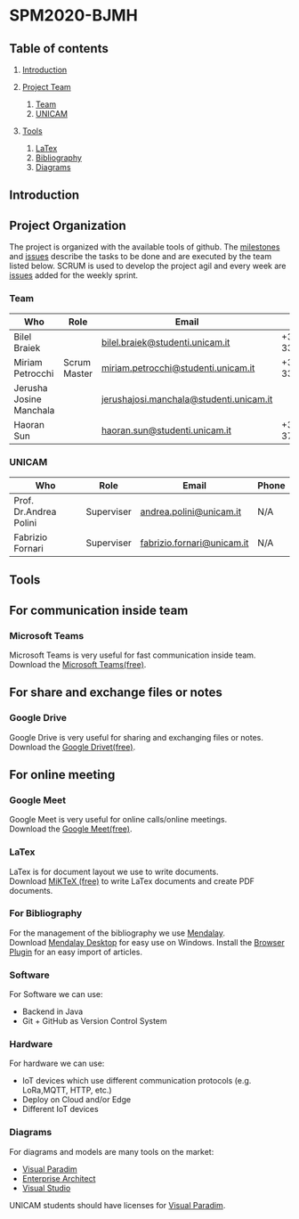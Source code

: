 # SPM2020-BJMH

## Table of contents
1. [Introduction](#introduction)
2. [Project Team](#project_organization)
    1. [Team](#team)
    2. [UNICAM](#team_unicam)
   
3. [Tools](#tools)
   
    1. [LaTex](#tools_latex)
    2. [Bibliography](#tools_bibliography)
    3. [Diagrams](#tools_diagrams)

  
  
## Introduction <a name="introduction"/>

## Project Organization <a name="project_organization"/>
The project is organized with the available tools of github. The [milestones](https://github.com/FabrizioFornari/SPM2020-BJMH/milestones) and [issues](https://github.com/FabrizioFornari/SPM2020-BJMH/issues) describe the tasks to be done and are executed by the team listed below. SCRUM is used to develop the project agil and every week are [issues](https://github.com/FabrizioFornari/SPM2020-BJMH/issues) added for the weekly sprint.

### Team <a name="team"/>
Who | Role | Email | Phone |
---- | ---- | ---- | --- |
Bilel Braiek |  | <bilel.braiek@studenti.unicam.it> | +39 3342049842 |
Miriam Petrocchi | Scrum Master| <miriam.petrocchi@studenti.unicam.it> |+39 3397084450  |
 Jerusha Josine Manchala|  | <jerushajosi.manchala@studenti.unicam.it> | |
 Haoran Sun|  | <haoran.sun@studenti.unicam.it> | +39 3778489449 |


### UNICAM <a name="team_unicam"/>
Who | Role | Email | Phone |
---- | ---- | ---- | --- |
Prof. Dr.Andrea Polini | Superviser | <andrea.polini@unicam.it> | N/A |
Fabrizio Fornari| Superviser | <fabrizio.fornari@unicam.it> | N/A |



## Tools <a name="tools"/>


## For communication inside team  <a name=" tools_comunication"/>
### Microsoft Teams  <a name=" tools_Microsoft Teams"/>
Microsoft Teams is very useful for fast communication inside team.
Download the [Microsoft Teams(free)](https://www.microsoft.com/it-it/microsoft-365/microsoft-teams/group-chat-software).

## For share and exchange files or notes  <a name="tools_sharing"/>

### Google Drive <a name=" tools_Google Drive"/>
Google Drive is very useful for sharing and exchanging files or notes.
Download the [Google Drivet(free)](https://www.google.com/intl/it_it/drive/download/).


## For online meeting  <a name=" tools_meeting"/>

### Google Meet <a name="tools_Google Meet"/>
Google Meet is very useful for online calls/online meetings.  
Download the [Google Meet(free)](https://meet.google.com/).

### LaTex <a name="tools_latex"/>
LaTex is for document layout we use to write documents.  
Download [MiKTeX (free)](https://miktex.org/download) to write LaTex documents and create PDF documents.


### For Bibliography <a name="tools_bibliography"/>
For the management of the bibliography we use [Mendalay](https://www.mendeley.com/).  
Download [Mendalay Desktop](https://www.mendeley.com/download-desktop-new/) for easy use on Windows.
Install the [Browser Plugin](https://www.mendeley.com/reference-management/web-importer) for an easy import of articles.


### Software <a name="tools_software"/>
For Software we can use:
- Backend in Java
- Git + GitHub as Version Control System


### Hardware <a name="tools_hardware"/>
For hardware we can use:
- IoT devices which use different communication protocols (e.g. LoRa,MQTT, HTTP, etc.)
- Deploy on Cloud and/or Edge
- Different IoT devices


### Diagrams <a name="tools_diagrams"/>
For diagrams and models are many tools on the market:
- [Visual Paradim](https://www.visual-paradigm.com/)
- [Enterprise Architect](https://www.sparxsystems.eu/)
- [Visual Studio](https://visualstudio.microsoft.com/)

UNICAM students should have licenses for [Visual Paradim](https://www.visual-paradigm.com/).
